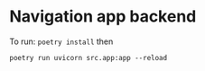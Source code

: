 # Navigation app backend
To run:
`poetry install`
then 
 
```
poetry run uvicorn src.app:app --reload 
```
